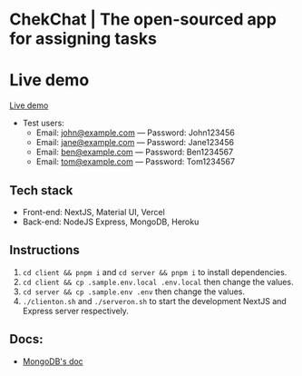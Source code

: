 # ChekChat | The open-sourced app for assigning tasks

# Live demo

[Live demo](https://chekchat.khoiuna.info/)

- Test users:
  - Email: john@example.com &mdash; Password: John123456
  - Email: jane@example.com &mdash; Password: Jane123456
  - Email: ben@example.com &mdash; Password: Ben1234567
  - Email: tom@example.com &mdash; Password: Tom1234567

## Tech stack

- Front-end: NextJS, Material UI, Vercel
- Back-end: NodeJS Express, MongoDB, Heroku

## Instructions

1. `cd client && pnpm i` and `cd server && pnpm i` to install dependencies.
2. `cd client && cp .sample.env.local .env.local` then change the values.
3. `cd server && cp .sample.env .env` then change the values.
4. `./clienton.sh` and `./serveron.sh` to start the development NextJS and Express server respectively.

## Docs:

- [MongoDB's doc](./docs/mongo.md)
